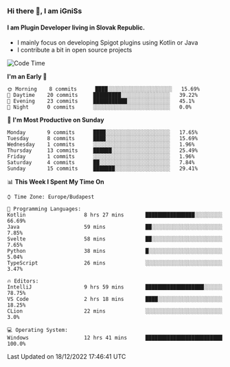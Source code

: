 ### Hi there 👋, I am iGniSs

#### I am Plugin Developer living in Slovak Republic.
- I mainly focus on developing Spigot plugins using Kotlin or Java
- I contribute a bit in open source projects

<!--START_SECTION:waka-->
![Code Time](http://img.shields.io/badge/Code%20Time-992%20hrs%2027%20mins-blue)

**I'm an Early 🐤** 

```text
🌞 Morning    8 commits      ████░░░░░░░░░░░░░░░░░░░░░   15.69% 
🌆 Daytime    20 commits     █████████░░░░░░░░░░░░░░░░   39.22% 
🌃 Evening    23 commits     ███████████░░░░░░░░░░░░░░   45.1% 
🌙 Night      0 commits      ░░░░░░░░░░░░░░░░░░░░░░░░░   0.0%

```
📅 **I'm Most Productive on Sunday** 

```text
Monday       9 commits      ████░░░░░░░░░░░░░░░░░░░░░   17.65% 
Tuesday      8 commits      ████░░░░░░░░░░░░░░░░░░░░░   15.69% 
Wednesday    1 commits      ░░░░░░░░░░░░░░░░░░░░░░░░░   1.96% 
Thursday     13 commits     ██████░░░░░░░░░░░░░░░░░░░   25.49% 
Friday       1 commits      ░░░░░░░░░░░░░░░░░░░░░░░░░   1.96% 
Saturday     4 commits      ██░░░░░░░░░░░░░░░░░░░░░░░   7.84% 
Sunday       15 commits     ███████░░░░░░░░░░░░░░░░░░   29.41%

```


📊 **This Week I Spent My Time On** 

```text
⌚︎ Time Zone: Europe/Budapest

💬 Programming Languages: 
Kotlin                   8 hrs 27 mins       ████████████████░░░░░░░░░   66.69% 
Java                     59 mins             ██░░░░░░░░░░░░░░░░░░░░░░░   7.85% 
Svelte                   58 mins             ██░░░░░░░░░░░░░░░░░░░░░░░   7.65% 
Python                   38 mins             █░░░░░░░░░░░░░░░░░░░░░░░░   5.04% 
TypeScript               26 mins             ░░░░░░░░░░░░░░░░░░░░░░░░░   3.47%

🔥 Editors: 
IntelliJ                 9 hrs 59 mins       ███████████████████░░░░░░   78.75% 
VS Code                  2 hrs 18 mins       ████░░░░░░░░░░░░░░░░░░░░░   18.25% 
CLion                    22 mins             ░░░░░░░░░░░░░░░░░░░░░░░░░   3.0%

💻 Operating System: 
Windows                  12 hrs 41 mins      █████████████████████████   100.0%

```


 Last Updated on 18/12/2022 17:46:41 UTC
<!--END_SECTION:waka-->